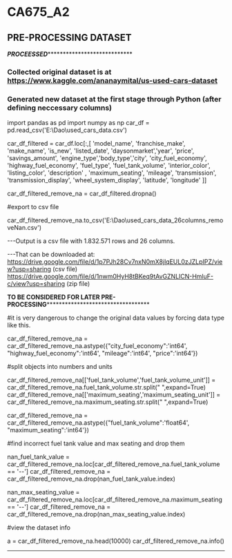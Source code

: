 # CA675_A2
## PRE-PROCESSING DATASET

***********************************PROCEESSED***************************************************************
### Collected original dataset is  at https://www.kaggle.com/ananaymital/us-used-cars-dataset
### Generated new dataset at the first stage through Python (after defining neccessary columns)

import pandas as pd
import numpy as np
car_df = pd.read_csv('E:\\Dao\\used_cars_data.csv')

car_df_filtered = car_df.loc[:,[ 'model_name', 'franchise_make', 'make_name', 'is_new',  'listed_date', 'daysonmarket','year', 'price', 'savings_amount', 
                                  'engine_type','body_type','city', 'city_fuel_economy', 'highway_fuel_economy',  'fuel_type', 'fuel_tank_volume', 
                                    'interior_color', 'listing_color', 'description' , 'maximum_seating', 'mileage', 'transmission', 'transmission_display', 
                                      'wheel_system_display',  'latitude', 'longitude' ]]


car_df_filtered_remove_na = car_df_filtered.dropna()

#export to csv file

car_df_filtered_remove_na.to_csv('E:\\Dao\\used_cars_data_26columns_removeNan.csv')

---Output is a csv file with 1.832.571 rows and 26 columns.

---That can be downloaded at: https://drive.google.com/file/d/1p7PJh28Cv7nxN0mX8jlqEUL0zJZLpIPZ/view?usp=sharing (csv file)
                              https://drive.google.com/file/d/1nwm0HyH8tBKeq9tAvGZNLlCN-HmluF-c/view?usp=sharing (zip file)


******************TO BE CONSIDERED FOR LATER PRE-PROCESSING****************************************************


#it is very dangerous to change the original data values by forcing data type like this.

car_df_filtered_remove_na = car_df_filtered_remove_na.astype({"city_fuel_economy":'int64',
                                                                "highway_fuel_economy":'int64',
                                                                 "mileage":'int64',
                                                                   "price":'int64'})



#split objects into numbers and units

car_df_filtered_remove_na[['fuel_tank_volume','fuel_tank_volume_unit']] = car_df_filtered_remove_na.fuel_tank_volume.str.split(" ",expand=True)
car_df_filtered_remove_na[['maximum_seating','maximum_seating_unit']] = car_df_filtered_remove_na.maximum_seating.str.split(" ",expand=True)

car_df_filtered_remove_na = car_df_filtered_remove_na.astype({"fuel_tank_volume":'float64',
                                                             "maximum_seating":'int64'})

#find incorrect fuel tank value and max seating and drop them

nan_fuel_tank_value = car_df_filtered_remove_na.loc[car_df_filtered_remove_na.fuel_tank_volume == '--']
car_df_filtered_remove_na = car_df_filtered_remove_na.drop(nan_fuel_tank_value.index)

nan_max_seating_value = car_df_filtered_remove_na.loc[car_df_filtered_remove_na.maximum_seating == '--']
car_df_filtered_remove_na = car_df_filtered_remove_na.drop(nan_max_seating_value.index)

#view the dataset info

a = car_df_filtered_remove_na.head(10000)
car_df_filtered_remove_na.info()

*********************************************************************************************************
